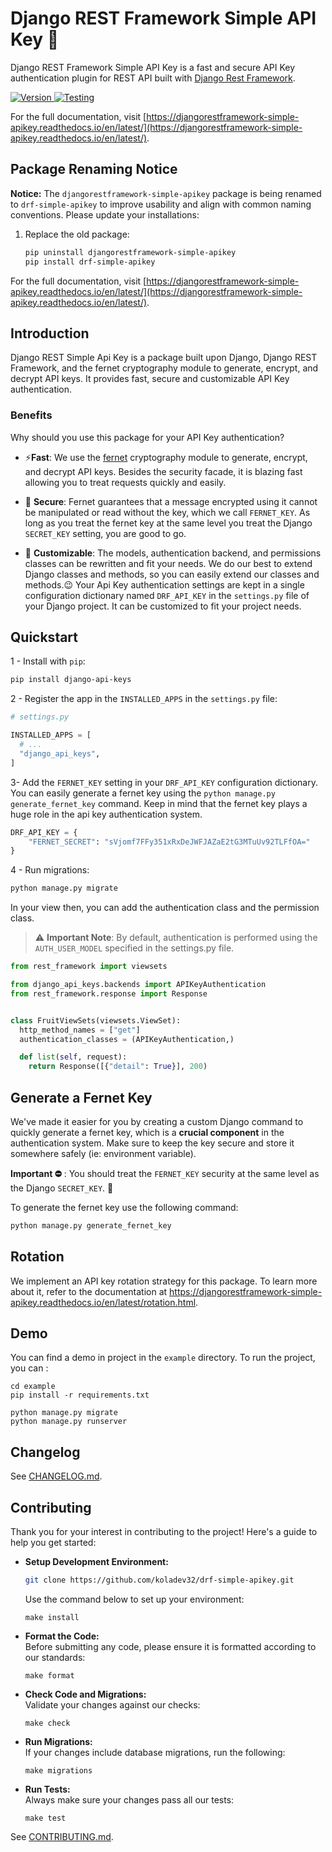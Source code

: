 # Django REST Framework Simple API Key 🔐

Django REST Framework Simple API Key is a fast and secure API Key authentication plugin for REST API built with [Django Rest Framework](https://www.django-rest-framework.org/).

<div>
  <a href="https://badge.fury.io/py/drf-simple-apikey">
      <img src="https://badge.fury.io/py/drf-simple-apikey.svg" alt="Version"/>
  </a>
  <a href="https://github.com/koladev32/drf-simple-apikey/actions/workflows/ci-cd.yml">
      <img src="https://github.com/koladev32/drf-simple-apikey/actions/workflows/ci-cd.yml/badge.svg" alt="Testing"/>
  </a>
</div>

For the full documentation, visit [https://djangorestframework-simple-apikey.readthedocs.io/en/latest/](https://djangorestframework-simple-apikey.readthedocs.io/en/latest/).

## Package Renaming Notice

**Notice:** The `djangorestframework-simple-apikey` package is being renamed to `drf-simple-apikey` to improve usability and align with common naming conventions. Please update your installations:

1. Replace the old package:
   ```bash
   pip uninstall djangorestframework-simple-apikey
   pip install drf-simple-apikey
For the full documentation, visit [https://djangorestframework-simple-apikey.readthedocs.io/en/latest/](https://djangorestframework-simple-apikey.readthedocs.io/en/latest/).

## Introduction

Django REST Simple Api Key is a package built upon Django, Django REST Framework, and the fernet cryptography module to generate, encrypt, and decrypt API keys. It provides fast, secure and customizable API Key authentication.

### Benefits

Why should you use this package for your API Key authentication?

* ⚡**️Fast**: We use the [fernet](https://cryptography.io/en/latest/fernet/) cryptography module to generate, encrypt, and decrypt API keys. Besides the security facade, it is blazing fast allowing you to treat requests quickly and easily.
    
* 🔐 **Secure**: Fernet guarantees that a message encrypted using it cannot be manipulated or read without the key, which we call `FERNET_KEY`. As long as you treat the fernet key at the same level you treat the Django `SECRET_KEY` setting, you are good to go.
    
* 🔧 **Customizable**: The models, authentication backend, and permissions classes can be rewritten and fit your needs. We do our best to extend Django classes and methods, so you can easily extend our classes and methods.😉 Your Api Key authentication settings are kept in a single configuration dictionary named `DRF_API_KEY` in the `settings.py` file of your Django project. It can be customized to fit your project needs.
    

## Quickstart

1 - Install with `pip`:

```bash
pip install django-api-keys
```

2 - Register the app in the `INSTALLED_APPS` in the `settings.py` file:

```python
# settings.py

INSTALLED_APPS = [
  # ...
  "django_api_keys",
]
```

3- Add the `FERNET_KEY` setting in your `DRF_API_KEY` configuration dictionary. You can easily generate a fernet key using the `python manage.py generate_fernet_key` command. Keep in mind that the fernet key plays a huge role in the api key authentication system.

```python
DRF_API_KEY = {
    "FERNET_SECRET": "sVjomf7FFy351xRxDeJWFJAZaE2tG3MTuUv92TLFfOA="
}
```

4 - Run migrations:

```bash
python manage.py migrate
```

In your view then, you can add the authentication class and the permission class.

> ⚠️ **Important Note**: By default, authentication is performed using the `AUTH_USER_MODEL` specified in the settings.py file.

```python
from rest_framework import viewsets

from django_api_keys.backends import APIKeyAuthentication
from rest_framework.response import Response


class FruitViewSets(viewsets.ViewSet):
  http_method_names = ["get"]
  authentication_classes = (APIKeyAuthentication,)

  def list(self, request):
    return Response([{"detail": True}], 200)
```

## Generate a Fernet Key
We've made it easier for you by creating a custom Django command to quickly generate a fernet key, which is a **crucial component** in the authentication system. Make sure to keep the key secure and store it somewhere safely (ie: environment variable). 

**Important ⛔️** : You should treat the `FERNET_KEY` security at the same level as the Django `SECRET_KEY`. 🫡

To generate the fernet key use the following command:

```python
python manage.py generate_fernet_key
```

## Rotation

We implement an API key rotation strategy for this package. To learn more about it, refer to the documentation at https://djangorestframework-simple-apikey.readthedocs.io/en/latest/rotation.html.

## Demo

You can find a demo in project in the `example` directory. To run the project, you can :

```shell
cd example
pip install -r requirements.txt

python manage.py migrate
python manage.py runserver
```

## Changelog

See [CHANGELOG.md](https://github.com/koladev32/drf-simple-apikey/blob/main/CHANGELOG.md).

## Contributing

Thank you for your interest in contributing to the project! Here's a guide to help you get started:

- **Setup Development Environment:**  
  ```bash
  git clone https://github.com/koladev32/drf-simple-apikey.git
  ```  
  Use the command below to set up your environment:
  ```
  make install
  ```

- **Format the Code:**  
  Before submitting any code, please ensure it is formatted according to our standards:
  ```
  make format
  ```

- **Check Code and Migrations:**  
  Validate your changes against our checks:
  ```
  make check
  ```

- **Run Migrations:**  
  If your changes include database migrations, run the following:
  ```
  make migrations
  ```

- **Run Tests:**  
  Always make sure your changes pass all our tests:
  ```
  make test
  ```

See [CONTRIBUTING.md](https://github.com/koladev32/drf-simple-apikey/blob/main/CONTRIBUTING.md).